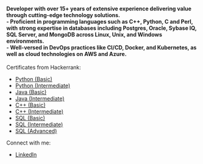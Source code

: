 <!--
**takg/takg** is a ✨ _special_ ✨ repository because its `README.md` (this file) appears on your GitHub profile.

Here are some ideas to get you started:

- 🔭 I’m currently working on ...
- 🌱 I’m currently learning ...
- 👯 I’m looking to collaborate on ...
- 🤔 I’m looking for help with ...
- 💬 Ask me about ...
- 📫 How to reach me: ...
- 😄 Pronouns: ...
- ⚡ Fun fact: ...
-->

<h4> 
  Developer with over 15+ years of extensive experience delivering value through cutting-edge technology solutions. <br>
  - Proficient in programming languages such as C++,  Python, C and Perl, with strong expertise in databases including Postgres, Oracle, Sybase IQ, SQL Server, and MongoDB across Linux, Unix, and Windows environments. <br>
  - Well-versed in DevOps practices like CI/CD, Docker, and Kubernetes, as well as cloud technologies on AWS and Azure. <br>
</h4>

Certificates from Hackerrank:
  - [Python (Basic)](https://www.hackerrank.com/certificates/4158909decb1)
  - [Python (Intermediate)](https://www.hackerrank.com/certificates/715ec364a97f)
  - [Java (Basic)](https://www.hackerrank.com/certificates/c0a392d556ed)
  - [Java (Intermediate)](https://www.hackerrank.com/certificates/b34fa47d298c)
  - [C++ (Basic)](https://www.hackerrank.com/certificates/bc69552d0b16)
  - [C++ (Intermediate)](https://www.hackerrank.com/certificates/c4a815a6a9a7)
  - [SQL (Basic)](https://www.hackerrank.com/certificates/34009b4d3901)
  - [SQL (Intermediate)](https://www.hackerrank.com/certificates/00382ec9813d)
  - [SQL (Advanced)](https://www.hackerrank.com/certificates/e72e6c9f21ab)

Connect with me:
 - [LinkedIn](https://www.linkedin.com/in/amaresh-tadinada-35967623/)
